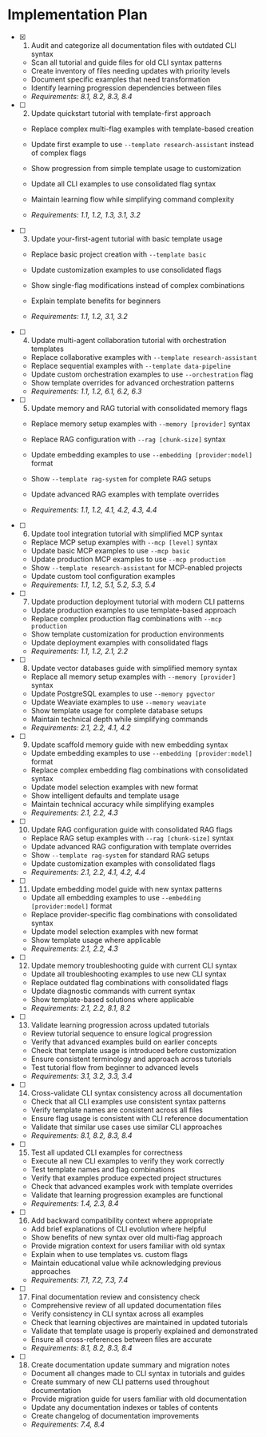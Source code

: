 # Implementation Plan

- [x] 1. Audit and categorize all documentation files with outdated CLI syntax


  - Scan all tutorial and guide files for old CLI syntax patterns
  - Create inventory of files needing updates with priority levels
  - Document specific examples that need transformation
  - Identify learning progression dependencies between files
  - _Requirements: 8.1, 8.2, 8.3, 8.4_



- [ ] 2. Update quickstart tutorial with template-first approach
  - Replace complex multi-flag examples with template-based creation
  - Update first example to use `--template research-assistant` instead of complex flags
  - Show progression from simple template usage to customization
  - Update all CLI examples to use consolidated flag syntax


  - Maintain learning flow while simplifying command complexity
  - _Requirements: 1.1, 1.2, 1.3, 3.1, 3.2_

- [ ] 3. Update your-first-agent tutorial with basic template usage
  - Replace basic project creation with `--template basic`


  - Update customization examples to use consolidated flags
  - Show single-flag modifications instead of complex combinations
  - Explain template benefits for beginners
  - _Requirements: 1.1, 1.2, 3.1, 3.2_



- [ ] 4. Update multi-agent collaboration tutorial with orchestration templates
  - Replace collaborative examples with `--template research-assistant`
  - Replace sequential examples with `--template data-pipeline`
  - Update custom orchestration examples to use `--orchestration` flag
  - Show template overrides for advanced orchestration patterns
  - _Requirements: 1.1, 1.2, 6.1, 6.2, 6.3_



- [ ] 5. Update memory and RAG tutorial with consolidated memory flags
  - Replace memory setup examples with `--memory [provider]` syntax
  - Replace RAG configuration with `--rag [chunk-size]` syntax
  - Update embedding examples to use `--embedding [provider:model]` format
  - Show `--template rag-system` for complete RAG setups



  - Update advanced RAG examples with template overrides
  - _Requirements: 1.1, 1.2, 4.1, 4.2, 4.3, 4.4_

- [ ] 6. Update tool integration tutorial with simplified MCP syntax
  - Replace MCP setup examples with `--mcp [level]` syntax
  - Update basic MCP examples to use `--mcp basic`
  - Update production MCP examples to use `--mcp production`
  - Show `--template research-assistant` for MCP-enabled projects
  - Update custom tool configuration examples
  - _Requirements: 1.1, 1.2, 5.1, 5.2, 5.3, 5.4_

- [ ] 7. Update production deployment tutorial with modern CLI patterns
  - Update production examples to use template-based approach
  - Replace complex production flag combinations with `--mcp production`
  - Show template customization for production environments
  - Update deployment examples with consolidated flags
  - _Requirements: 1.1, 1.2, 2.1, 2.2_

- [ ] 8. Update vector databases guide with simplified memory syntax
  - Replace all memory setup examples with `--memory [provider]` syntax
  - Update PostgreSQL examples to use `--memory pgvector`
  - Update Weaviate examples to use `--memory weaviate`
  - Show template usage for complete database setups
  - Maintain technical depth while simplifying commands
  - _Requirements: 2.1, 2.2, 4.1, 4.2_

- [ ] 9. Update scaffold memory guide with new embedding syntax
  - Update embedding examples to use `--embedding [provider:model]` format
  - Replace complex embedding flag combinations with consolidated syntax
  - Update model selection examples with new format
  - Show intelligent defaults and template usage
  - Maintain technical accuracy while simplifying examples
  - _Requirements: 2.1, 2.2, 4.3_

- [ ] 10. Update RAG configuration guide with consolidated RAG flags
  - Replace RAG setup examples with `--rag [chunk-size]` syntax
  - Update advanced RAG configuration with template overrides
  - Show `--template rag-system` for standard RAG setups
  - Update customization examples with consolidated flags
  - _Requirements: 2.1, 2.2, 4.1, 4.2, 4.4_

- [ ] 11. Update embedding model guide with new syntax patterns
  - Update all embedding examples to use `--embedding [provider:model]` format
  - Replace provider-specific flag combinations with consolidated syntax
  - Update model selection examples with new format
  - Show template usage where applicable
  - _Requirements: 2.1, 2.2, 4.3_

- [ ] 12. Update memory troubleshooting guide with current CLI syntax
  - Update all troubleshooting examples to use new CLI syntax
  - Replace outdated flag combinations with consolidated flags
  - Update diagnostic commands with current syntax
  - Show template-based solutions where applicable
  - _Requirements: 2.1, 2.2, 8.1, 8.2_

- [ ] 13. Validate learning progression across updated tutorials
  - Review tutorial sequence to ensure logical progression
  - Verify that advanced examples build on earlier concepts
  - Check that template usage is introduced before customization
  - Ensure consistent terminology and approach across tutorials
  - Test tutorial flow from beginner to advanced levels
  - _Requirements: 3.1, 3.2, 3.3, 3.4_

- [ ] 14. Cross-validate CLI syntax consistency across all documentation
  - Check that all CLI examples use consistent syntax patterns
  - Verify template names are consistent across all files
  - Ensure flag usage is consistent with CLI reference documentation
  - Validate that similar use cases use similar CLI approaches
  - _Requirements: 8.1, 8.2, 8.3, 8.4_

- [ ] 15. Test all updated CLI examples for correctness
  - Execute all new CLI examples to verify they work correctly
  - Test template names and flag combinations
  - Verify that examples produce expected project structures
  - Check that advanced examples work with template overrides
  - Validate that learning progression examples are functional
  - _Requirements: 1.4, 2.3, 8.4_

- [ ] 16. Add backward compatibility context where appropriate
  - Add brief explanations of CLI evolution where helpful
  - Show benefits of new syntax over old multi-flag approach
  - Provide migration context for users familiar with old syntax
  - Explain when to use templates vs. custom flags
  - Maintain educational value while acknowledging previous approaches
  - _Requirements: 7.1, 7.2, 7.3, 7.4_

- [ ] 17. Final documentation review and consistency check
  - Comprehensive review of all updated documentation files
  - Verify consistency in CLI syntax across all examples
  - Check that learning objectives are maintained in updated tutorials
  - Validate that template usage is properly explained and demonstrated
  - Ensure all cross-references between files are accurate
  - _Requirements: 8.1, 8.2, 8.3, 8.4_

- [ ] 18. Create documentation update summary and migration notes
  - Document all changes made to CLI syntax in tutorials and guides
  - Create summary of new CLI patterns used throughout documentation
  - Provide migration guide for users familiar with old documentation
  - Update any documentation indexes or tables of contents
  - Create changelog of documentation improvements
  - _Requirements: 7.4, 8.4_